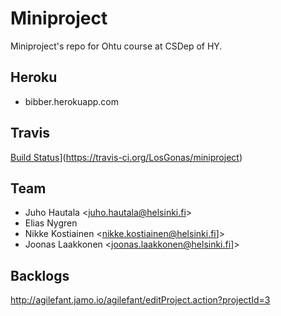 # Miniproject

Miniproject's repo for Ohtu course at CSDep of HY.

## Heroku
* bibber.herokuapp.com

## Travis
[Build Status](https://travis-ci.org/LosGonas/miniproject.png)](https://travis-ci.org/LosGonas/miniproject)

## Team

* Juho Hautala <[juho.hautala@helsinki.fi][juhomail]>
* Elias Nygren
* Nikke Kostiainen <[nikke.kostiainen@helsinki.fi][nikgmail]]>
* Joonas Laakkonen <[joonas.laakkonen@helsinki.fi][jonemail]]>

[juhomail]: mailto:juho.hautal@helsinki.fi
[jonemail]: mailto:joonas.laakkonen@helsinki.fi
[nikgmail]: mailto:nikke.kostiainen@helsinki.fi

## Backlogs

http://agilefant.jamo.io/agilefant/editProject.action?projectId=3
